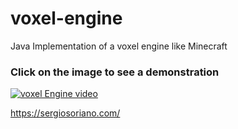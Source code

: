 # voxel-engine
Java Implementation of a voxel engine like Minecraft

### Click on the image to see a demonstration
[![voxel Engine video](https://github.com/sergiss/voxel-engine/blob/master/voxel-engine.jpg)](https://www.youtube.com/watch?v=3p21Xlxz0hA)

https://sergiosoriano.com/
